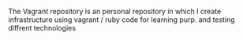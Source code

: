 The Vagrant repository is an personal repository in which I create infrastructure using vagrant / ruby code for learning purp. and testing diffrent technologies

